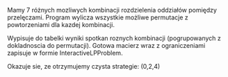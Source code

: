 ﻿Mamy 7 różnych mozliwych kombinacji rozdzielenia oddziałów pomiędzy przelęczami.
Program wylicza wszystkie możliwe permutacje z powtorzeniami dla kazdej kombinacji.

Wypisuje do tabelki wyniki spotkan roznych kombinacji (pogrupowanych z dokladnoscia do permutacji).
Gotowa macierz wraz z ograniczeniami zapisuje w formie InteractiveLPProblem.

Okazuje sie, ze otrzymujemy czysta strategie: (0,2,4)